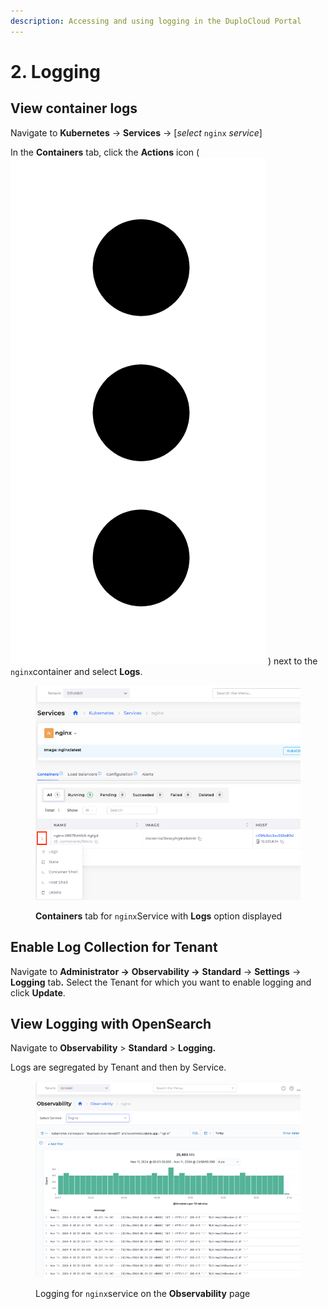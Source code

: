 ```yaml
---
description: Accessing and using logging in the DuploCloud Portal
---
```


# 2. Logging

## View container logs

Navigate to **Kubernetes** -> **Services** -> \[_select_ `nginx` _service_]

In the **Containers** tab, click the **Actions** icon ( <img src="../../../.gitbook/assets/Kabab_three_Vertical_dots.png" alt="" data-size="line"> ) next to the `nginx`container and select **Logs**.

<figure><img src="../../../.gitbook/assets/logging.png" alt=""><figcaption><p><strong>Containers</strong> tab for <code>nginx</code>Service with <strong>Logs</strong> option displayed</p></figcaption></figure>

## Enable Log Collection for Tenant

Navigate to **Administrator  ->** **Observability  ->** **Standard** -> **Settings** -> **Logging** ta&#x62;**.** Select the Tenant for which you want to enable logging and click **Update**.

## View Logging with OpenSearch

Navigate to **Observability** > **Standard** > **Logging.**

Logs are segregated by Tenant and then by Service.

<figure><img src="../../../.gitbook/assets/observa.png" alt=""><figcaption><p>Logging for <code>nginx</code>service on the <strong>Observability</strong> page</p></figcaption></figure>
